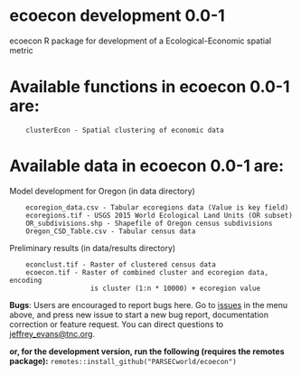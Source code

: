 # ecoecon development 0.0-1

ecoecon R package for development of a Ecological-Economic spatial metric  

# Available functions in ecoecon 0.0-1 are:

		clusterEcon - Spatial clustering of economic data

# Available data in ecoecon 0.0-1 are:
	
Model development for Oregon (in data directory)

		ecoregion_data.csv - Tabular ecoregions data (Value is key field) 
		ecoregions.tif - USGS 2015 World Ecological Land Units (OR subset)
		OR_subdivisions.shp - Shapefile of Oregon census subdivisions 
		Oregon_CSD_Table.csv - Tabular census data

Preliminary results (in data/results directory)

		econclust.tif - Raster of clustered census data
		ecoecon.tif - Raster of combined cluster and ecoregion data, encoding 
						is cluster (1:n * 10000) + ecoregion value		

**Bugs**: Users are encouraged to report bugs here. Go to [issues](https://github.com/PARSECworld/ecoecon/issues) in the menu above, and press new issue to start a new bug report, documentation correction or feature request. You can direct questions to <jeffrey_evans@tnc.org>.

**or, for the development version, run the following (requires the remotes package):**
`remotes::install_github("PARSECworld/ecoecon")`
